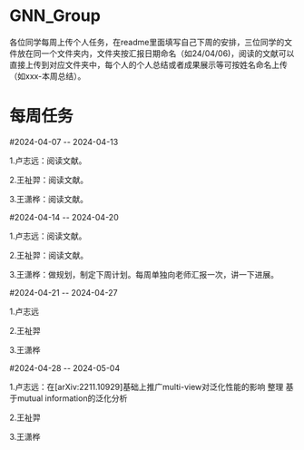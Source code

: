 # GNN_Group
各位同学每周上传个人任务，在readme里面填写自己下周的安排，三位同学的文件放在同一个文件夹内，文件夹按汇报日期命名（如24/04/06)，阅读的文献可以直接上传到对应文件夹中，每个人的个人总结或者成果展示等可按姓名命名上传（如xxx-本周总结）。

# 每周任务

#2024-04-07 -- 2024-04-13

1.卢志远：阅读文献。

2.王祉羿：阅读文献。

3.王潇桦：阅读文献。

#2024-04-14 -- 2024-04-20

1.卢志远：阅读文献。

2.王祉羿：阅读文献。

3.王潇桦：做规划，制定下周计划。每周单独向老师汇报一次，讲一下进展。

#2024-04-21 -- 2024-04-27

1.卢志远

2.王祉羿

3.王潇桦

#2024-04-28 -- 2024-05-04

1.卢志远：在[arXiv:2211.10929]基础上推广multi-view对泛化性能的影响
          整理 基于mutual information的泛化分析

2.王祉羿

3.王潇桦
